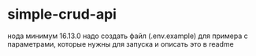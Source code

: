 # simple-crud-api


нода минимум 16.13.0
надо создать файл (.env.example) для примера с параметрами, которые нужны для запуска и описать это в readme
